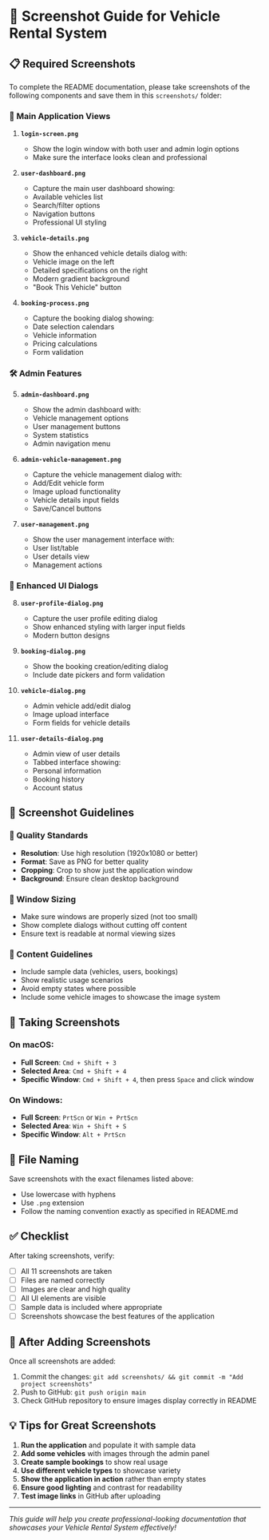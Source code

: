 # 📸 Screenshot Guide for Vehicle Rental System

## 📋 Required Screenshots

To complete the README documentation, please take screenshots of the following components and save them in this `screenshots/` folder:

### 🎯 Main Application Views

1. **`login-screen.png`**

   - Show the login window with both user and admin login options
   - Make sure the interface looks clean and professional

2. **`user-dashboard.png`**

   - Capture the main user dashboard showing:
   - Available vehicles list
   - Search/filter options
   - Navigation buttons
   - Professional UI styling

3. **`vehicle-details.png`**

   - Show the enhanced vehicle details dialog with:
   - Vehicle image on the left
   - Detailed specifications on the right
   - Modern gradient background
   - "Book This Vehicle" button

4. **`booking-process.png`**
   - Capture the booking dialog showing:
   - Date selection calendars
   - Vehicle information
   - Pricing calculations
   - Form validation

### 🛠️ Admin Features

5. **`admin-dashboard.png`**

   - Show the admin dashboard with:
   - Vehicle management options
   - User management buttons
   - System statistics
   - Admin navigation menu

6. **`admin-vehicle-management.png`**

   - Capture the vehicle management dialog with:
   - Add/Edit vehicle form
   - Image upload functionality
   - Vehicle details input fields
   - Save/Cancel buttons

7. **`user-management.png`**
   - Show the user management interface with:
   - User list/table
   - User details view
   - Management actions

### 🎨 Enhanced UI Dialogs

8. **`user-profile-dialog.png`**

   - Capture the user profile editing dialog
   - Show enhanced styling with larger input fields
   - Modern button designs

9. **`booking-dialog.png`**

   - Show the booking creation/editing dialog
   - Include date pickers and form validation

10. **`vehicle-dialog.png`**

    - Admin vehicle add/edit dialog
    - Image upload interface
    - Form fields for vehicle details

11. **`user-details-dialog.png`**
    - Admin view of user details
    - Tabbed interface showing:
    - Personal information
    - Booking history
    - Account status

## 📏 Screenshot Guidelines

### 🎨 Quality Standards

- **Resolution**: Use high resolution (1920x1080 or better)
- **Format**: Save as PNG for better quality
- **Cropping**: Crop to show just the application window
- **Background**: Ensure clean desktop background

### 📐 Window Sizing

- Make sure windows are properly sized (not too small)
- Show complete dialogs without cutting off content
- Ensure text is readable at normal viewing sizes

### 🎯 Content Guidelines

- Include sample data (vehicles, users, bookings)
- Show realistic usage scenarios
- Avoid empty states where possible
- Include some vehicle images to showcase the image system

## 🚀 Taking Screenshots

### On macOS:

- **Full Screen**: `Cmd + Shift + 3`
- **Selected Area**: `Cmd + Shift + 4`
- **Specific Window**: `Cmd + Shift + 4`, then press `Space` and click window

### On Windows:

- **Full Screen**: `PrtScn` or `Win + PrtScn`
- **Selected Area**: `Win + Shift + S`
- **Specific Window**: `Alt + PrtScn`

## 📂 File Naming

Save screenshots with the exact filenames listed above:

- Use lowercase with hyphens
- Use `.png` extension
- Follow the naming convention exactly as specified in README.md

## ✅ Checklist

After taking screenshots, verify:

- [ ] All 11 screenshots are taken
- [ ] Files are named correctly
- [ ] Images are clear and high quality
- [ ] All UI elements are visible
- [ ] Sample data is included where appropriate
- [ ] Screenshots showcase the best features of the application

## 🔄 After Adding Screenshots

Once all screenshots are added:

1. Commit the changes: `git add screenshots/ && git commit -m "Add project screenshots"`
2. Push to GitHub: `git push origin main`
3. Check GitHub repository to ensure images display correctly in README

## 💡 Tips for Great Screenshots

1. **Run the application** and populate it with sample data
2. **Add some vehicles** with images through the admin panel
3. **Create sample bookings** to show real usage
4. **Use different vehicle types** to showcase variety
5. **Show the application in action** rather than empty states
6. **Ensure good lighting** and contrast for readability
7. **Test image links** in GitHub after uploading

---

_This guide will help you create professional-looking documentation that showcases your Vehicle Rental System effectively!_
